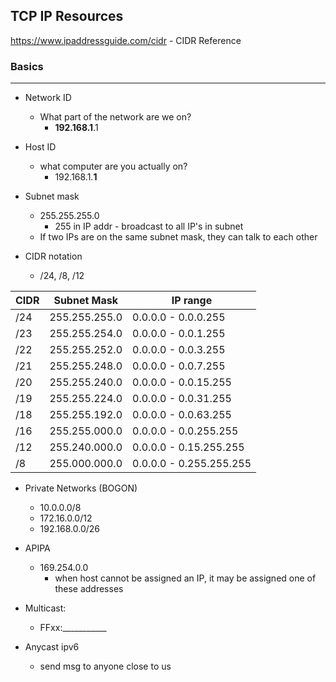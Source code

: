 ## TCP IP Resources
https://www.ipaddressguide.com/cidr - CIDR Reference

### Basics
***
* Network ID
  * What part of the network are we on?
    * **192.168.1**.1
* Host ID
  * what computer are you actually on?
    * 192.168.1.**1**

* Subnet mask
  * 255.255.255.0
     * 255 in IP addr - broadcast to all IP's in subnet
  * If two IPs are on the same subnet mask, they can talk to each other

* CIDR notation
  * /24, /8, /12

| CIDR | Subnet Mask   | IP range                |
|------|---------------|-------------------------|
| /24  | 255.255.255.0 | 0.0.0.0 - 0.0.0.255     |
| /23  | 255.255.254.0 | 0.0.0.0 - 0.0.1.255     |
| /22  | 255.255.252.0 | 0.0.0.0 - 0.0.3.255     |
| /21  | 255.255.248.0 | 0.0.0.0 - 0.0.7.255     |
| /20  | 255.255.240.0 | 0.0.0.0 - 0.0.15.255    |
| /19  | 255.255.224.0 | 0.0.0.0 - 0.0.31.255    |
| /18  | 255.255.192.0 | 0.0.0.0 - 0.0.63.255    |
| /16  | 255.255.000.0 | 0.0.0.0 - 0.0.255.255   |
| /12  | 255.240.000.0 | 0.0.0.0 - 0.15.255.255  |
| /8   | 255.000.000.0 | 0.0.0.0 - 0.255.255.255 |

* Private Networks (BOGON)
  * 10.0.0.0/8
  * 172.16.0.0/12
  * 192.168.0.0/26 

* APIPA
  * 169.254.0.0 
    * when host cannot be assigned an IP, it may be assigned one of these addresses

* Multicast: 
  * FFxx:___________
* Anycast ipv6
  * send msg to anyone close to us

